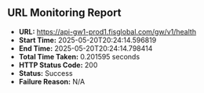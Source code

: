 ## URL Monitoring Report

- **URL:** https://api-gw1-prod1.fisglobal.com/gw/v1/health
- **Start Time:** 2025-05-20T20:24:14.596819
- **End Time:** 2025-05-20T20:24:14.798414
- **Total Time Taken:** 0.201595 seconds
- **HTTP Status Code:** 200
- **Status:** Success
- **Failure Reason:** N/A
